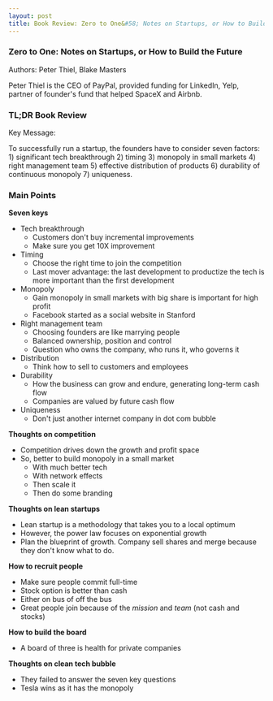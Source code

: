 ```yaml
---
layout: post
title: Book Review: Zero to One&#58; Notes on Startups, or How to Build the Future
---
```


### Zero to One: Notes on Startups, or How to Build the Future

Authors: Peter Thiel, Blake Masters

Peter Thiel is the CEO of PayPal, provided funding for LinkedIn, Yelp, partner of founder's fund that helped SpaceX and Airbnb.

### TL;DR Book Review

Key Message: 

To successfully run a startup, the founders have to consider seven factors: 1) significant tech breakthrough 2) timing 3) monopoly in small markets 4) right management team 5) effective distribution of products 6) durability of continuous monopoly 7) uniqueness.

### Main Points

**Seven keys**

- Tech breakthrough
	- Customers don't buy incremental improvements
	- Make sure you get 10X improvement
- Timing
	- Choose the right time to join the competition
	- Last mover advantage: the last development to productize the tech is more important than the first development
- Monopoly
	- Gain monopoly in small markets with big share is important for high profit
	- Facebook started as a social website in Stanford
- Right management team
	- Choosing founders are like marrying people
	- Balanced ownership, position and control
	- Question who owns the company, who runs it, who governs it
- Distribution
	- Think how to sell to customers and employees
- Durability
	- How the business can grow and endure, generating long-term cash flow
	- Companies are valued by future cash flow
- Uniqueness
	- Don't just another internet company in dot com bubble

**Thoughts on competition**

- Competition drives down the growth and profit space
- So, better to build monopoly in a small market
	- With much better tech
	- With network effects
	- Then scale it
	- Then do some branding


**Thoughts on lean startups**

- Lean startup is a methodology that takes you to a local optimum
- However, the power law focuses on exponential growth
- Plan the blueprint of growth. Company sell shares and merge because they don't know what to do.

**How to recruit people**

- Make sure people commit full-time
- Stock option is better than cash
- Either on bus of off the bus
- Great people join because of the *mission* and *team* (not cash and stocks)

**How to build the board**

- A board of three is health for private companies


**Thoughts on clean tech bubble**

- They failed to answer the seven key questions
- Tesla wins as it has the monopoly
<!--stackedit_data:
eyJoaXN0b3J5IjpbLTE5MjY1NjY1NTQsLTEzOTQ1NjU3MDUsLT
Q5NjczNzc4MywtNDUxODY3NjI3LC0yNTg5NDExMzNdfQ==
-->